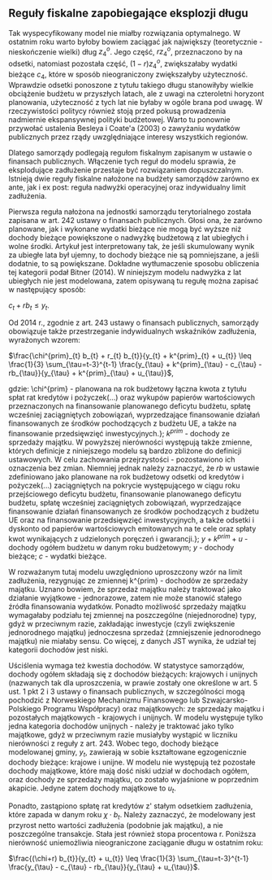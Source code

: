 ## Reguły fiskalne zapobiegające eksplozji długu

Tak wyspecyfikowany model nie miałby rozwiązania optymalnego. W ostatnim roku warto byłoby bowiem zaciągać jak największy (teoretycznie - nieskończenie wielki) dług $z_{4}^{o}$. Jego część, $r z_{4}^{o}$, przeznaczono by na odsetki, natomiast pozostała część, $\left(1 - r \right) z_{4}^{o}$, zwiększałaby wydatki bieżące $c_{4}$, które w sposób nieograniczony zwiększałyby użyteczność. Wprawdzie odsetki ponoszone z tytułu takiego długu stanowiłyby wielkie obciążenie budżetu w przyszłych latach, ale z uwagi na czteroletni horyzont planowania, użyteczność z tych lat nie byłaby w ogóle brana pod uwagę. W rzeczywistości politycy również stoją przed pokusą prowadzenia nadmiernie ekspansywnej polityki budżetowej. Warto tu ponownie przywołać ustalenia Besleya i Coate'a (2003) o zawyżaniu wydatków publicznych przez rządy uwzględniające interesy wszystkich regionów.  

Dlatego samorządy podlegają regułom fiskalnym zapisanym w ustawie o finansach publicznych. Włączenie tych reguł do modelu sprawia, że eksplodujące zadłużenie przestaje być rozwiązaniem dopuszczalnym. Istnieją dwie reguły fiskalne nałożone na budżety samorządów zarówno ex ante, jak i ex post: reguła nadwyżki operacyjnej oraz indywidualny limit zadłużenia.

Pierwsza reguła nałożona na jednostki samorządu terytorialnego została zapisana w art. 242 ustawy o finansach publicznych. Głosi ona, że zarówno planowane, jak i wykonane wydatki bieżące nie mogą być wyższe niż dochody bieżące powiększone o nadwyżkę budżetową z lat ubiegłych i wolne środki. Artykuł jest interpretowany tak, że jeśli skumulowany wynik za ubiegłe lata był ujemny, to dochody bieżące nie są pomniejszane, a jeśli dodatnie, to są powiększane. Dokładne wytłumaczenie sposobu obliczenia tej kategorii podał Bitner (2014). W niniejszym modelu nadwyżka z lat ubiegłych nie jest modelowana, zatem opisywaną tu regułę można zapisać w następujący sposób: 

$c_{t} + rb_{t} \leq y_{t}$.

Od 2014 r., zgodnie z art. 243 ustawy o finansach publicznych, samorządy obowiązuje także przestrzeganie indywidualnych wskaźników zadłużenia, wyrażonych wzorem:     

$\frac{\chi^{prim}_{t} b_{t} + r_{t} b_{t}}{y_{t} + k^{prim}_{t} + u_{t}} \leq \frac{1}{3} \sum_{\tau=t-3}^{t-1} \frac{y_{\tau} + k^{prim}_{\tau} - c_{\tau} - rb_{\tau}}{y_{\tau} + k^{prim}_{\tau} + u_{\tau}}$,

gdzie: \chi^{prim} - planowana na rok budżetowy łączna kwota z tytułu spłat rat kredytów i pożyczek(...) oraz wykupów papierów wartościowych przeznaczonych na finansowanie planowanego deficytu budżetu, spłatę wcześniej zaciągniętych zobowiązań, wyprzedzające finansowanie działań  finansowanych ze środków pochodzących z budżetu UE, a także na finansowanie przedsięwzięć inwestycyjnych.}; $k^{prim}$ - dochody ze sprzedaży majątku. W powyższej nierówności występują także zmienne, których definicje z niniejszego modelu są bardzo zbliżone do definicji ustawowych. W celu zachowania przejrzystości - pozostawiono ich oznaczenia bez zmian. Niemniej jednak należy zaznaczyć, że $rb$ w ustawie zdefiniowano jako planowane na rok budżetowy odsetki od kredytów i pożyczek(...) zaciągniętych na pokrycie występującego w ciągu roku przejściowego deficytu budżetu, finansowanie planowanego deficytu budżetu, spłatę wcześniej zaciągniętych zobowiązań, wyprzedzające finansowanie działań finansowanych ze środków pochodzących z budżetu UE oraz na finansowanie przedsięwzięć inwestycyjnych, a także odsetki i dyskonto od papierów wartościowych emitowanych na te cele oraz spłaty kwot wynikających z udzielonych poręczeń i gwarancji.}; $y + k^{prim} + u$ - dochody ogółem budżetu w danym roku budżetowym; $y$ - dochody bieżące; $c$ - wydatki bieżące.       

W rozważanym tutaj modelu uwzględniono uproszczony wzór na limit zadłużenia, rezygnując ze zmiennej k^{prim} - dochodów ze sprzedaży majątku. Uznano bowiem, że sprzedaż majątku należy traktować jako działanie wyjątkowe - jednorazowe, zatem nie może stanowić stałego źródła finansowania wydatków. Ponadto możliwość sprzedaży majątku wymagałaby podziału tej zmiennej na poszczególne (niejednorodne) typy, gdyż w przeciwnym razie, zakładając inwestycje (czyli zwiększenie jednorodnego majątku) jednoczesna sprzedaż (zmniejszenie jednorodnego majątku) nie miałaby sensu. Co więcej, z danych JST wynika, że udział tej kategorii dochodów jest niski.

Uściślenia wymaga też kwestia dochodów. W statystyce samorządów, dochody ogółem składają się z dochodów bieżących: krajowych i unijnych (nazwanych tak dla uproszczenia, w prawie zostały one określone w art. 5 ust. 1 pkt 2 i 3 ustawy o finansach publicznych, w szczególności mogą pochodzić z Norweskiego Mechanizmu Finansowego lub Szwajcarsko-Polskiego Programu Współpracy) oraz majątkowych: ze sprzedaży majątku i pozostałych majątkowych - krajowych i unijnych. W modelu występuje tylko jedna kategoria dochodów unijnych - należy je traktować jako tylko majątkowe, gdyż w przeciwnym razie musiałyby wystąpić w liczniku nierówności z reguły z art. 243. Wobec tego, dochody bieżące modelowanej gminy, $y_{t}$, zawierają w sobie kształtowane egzogenicznie dochody bieżące: krajowe i unijne. W modelu nie występują też pozostałe dochody majątkowe, które mają dość niski udział w dochodach ogółem, oraz dochody ze sprzedaży majątku, co zostało wyjaśnione w poprzednim akapicie. Jedyne zatem dochody majątkowe to $u_{t}$.     

Ponadto, zastąpiono spłatę rat kredytów z' stałym odsetkiem zadłużenia, które zapada w danym roku $\chi \cdot b_{t}$. Należy zaznaczyć, że modelowany jest przyrost netto wartości zadłużenia (podobnie jak majątku), a nie poszczególne transakcje. Stała jest również stopa procentowa r. Poniższa nierówność uniemożliwia nieograniczone zaciąganie długu w ostatnim roku:

$\frac{(\chi+r) b_{t}}{y_{t} + u_{t}} \leq \frac{1}{3} \sum_{\tau=t-3}^{t-1} \frac{y_{\tau} - c_{\tau} - rb_{\tau}}{y_{\tau} + u_{\tau}}$.
